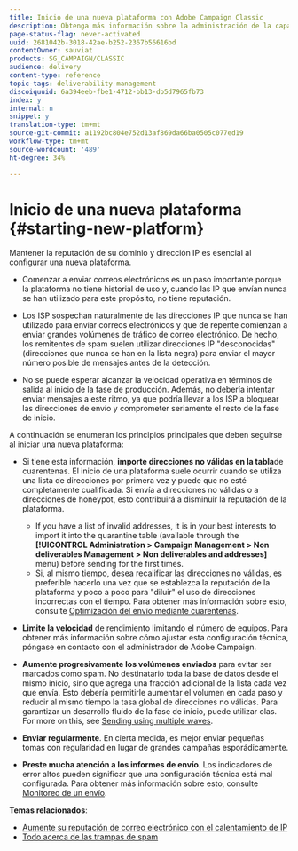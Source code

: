```yaml
---
title: Inicio de una nueva plataforma con Adobe Campaign Classic
description: Obtenga más información sobre la administración de la capacidad de envío al iniciar una nueva plataforma con Adobe Campaign Classic.
page-status-flag: never-activated
uuid: 2681042b-3018-42ae-b252-2367b56616bd
contentOwner: sauviat
products: SG_CAMPAIGN/CLASSIC
audience: delivery
content-type: reference
topic-tags: deliverability-management
discoiquuid: 6a394eeb-fbe1-4712-bb13-db5d7965fb73
index: y
internal: n
snippet: y
translation-type: tm+mt
source-git-commit: a1192bc804e752d13af869da66ba0505c077ed19
workflow-type: tm+mt
source-wordcount: '489'
ht-degree: 34%

---
```



# Inicio de una nueva plataforma {#starting-new-platform}

Mantener la reputación de su dominio y dirección IP es esencial al configurar una nueva plataforma.

* Comenzar a enviar correos electrónicos es un paso importante porque la plataforma no tiene historial de uso y, cuando las IP que envían nunca se han utilizado para este propósito, no tiene reputación.

* Los ISP sospechan naturalmente de las direcciones IP que nunca se han utilizado para enviar correos electrónicos y que de repente comienzan a enviar grandes volúmenes de tráfico de correo electrónico. De hecho, los remitentes de spam suelen utilizar direcciones IP &quot;desconocidas&quot; (direcciones que nunca se han en la lista negra) para enviar el mayor número posible de mensajes antes de la detección.

* No se puede esperar alcanzar la velocidad operativa en términos de salida al inicio de la fase de producción. Además, no debería intentar enviar mensajes a este ritmo, ya que podría llevar a los ISP a bloquear las direcciones de envío y comprometer seriamente el resto de la fase de inicio.

A continuación se enumeran los principios principales que deben seguirse al iniciar una nueva plataforma:

* Si tiene esta información, **importe direcciones no válidas en la tabla**de cuarentenas.
El inicio de una plataforma suele ocurrir cuando se utiliza una lista de direcciones por primera vez y puede que no esté completamente cualificada. Si envía a direcciones no válidas o a direcciones de honeypot, esto contribuirá a disminuir la reputación de la plataforma.

   * If you have a list of invalid addresses, it is in your best interests to import it into the quarantine table (available through the **[!UICONTROL Administration > Campaign Management > Non deliverables Management > Non deliverables and addresses]** menu) before sending for the first times.
   * Si, al mismo tiempo, desea recalificar las direcciones no válidas, es preferible hacerlo una vez que se establezca la reputación de la plataforma y poco a poco para &quot;diluir&quot; el uso de direcciones incorrectas con el tiempo.
   Para obtener más información sobre esto, consulte [Optimización del envío mediante cuarentenas](../../delivery/using/understanding-quarantine-management.md#optimizing-your-delivery-through-quarantines).
* **Limite la velocidad** de rendimiento limitando el número de equipos. Para obtener más información sobre cómo ajustar esta configuración técnica, póngase en contacto con el administrador de Adobe Campaign.
* **Aumente progresivamente los volúmenes enviados** para evitar ser marcados como spam. No destinatario toda la base de datos desde el mismo inicio, sino que agrega una fracción adicional de la lista cada vez que envía. Esto debería permitirle aumentar el volumen en cada paso y reducir al mismo tiempo la tasa global de direcciones no válidas. Para garantizar un desarrollo fluido de la fase de inicio, puede utilizar olas. For more on this, see [Sending using multiple waves](../../delivery/using/steps-sending-the-delivery.md#sending-using-multiple-waves).
* **Enviar regularmente**. En cierta medida, es mejor enviar pequeñas tomas con regularidad en lugar de grandes campañas esporádicamente.
* **Preste mucha atención a los informes de envío**. Los indicadores de error altos pueden significar que una configuración técnica está mal configurada. Para obtener más información sobre esto, consulte [Monitoreo de un envío](../../delivery/using/monitoring-a-delivery.md).

**Temas relacionados**:
* [Aumente su reputación de correo electrónico con el calentamiento de IP](https://helpx.adobe.com/campaign/kb/increase-email-rep-ip-warming.html)
* [Todo acerca de las trampas de spam](https://helpx.adobe.com/campaign/kb/spam-traps.html)